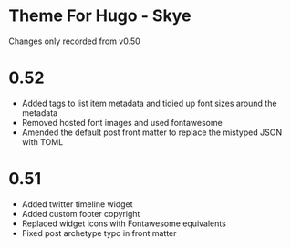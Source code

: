 # Theme For Hugo - Skye

Changes only recorded from v0.50

# 0.52

* Added tags to list item metadata and tidied up font sizes around the metadata
* Removed hosted font images and used fontawesome
* Amended the default post front matter to replace the mistyped JSON with TOML

# 0.51

* Added twitter timeline widget
* Added custom footer copyright
* Replaced widget icons with Fontawesome equivalents
* Fixed post archetype typo in front matter